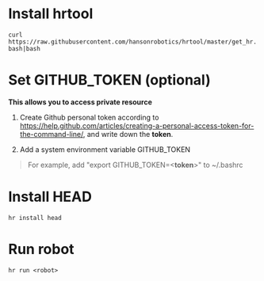 Install hrtool 
============

`curl https://raw.githubusercontent.com/hansonrobotics/hrtool/master/get_hr.bash|bash`

Set GITHUB_TOKEN (optional)
============

**This allows you to access private resource**

1. Create Github personal token according to https://help.github.com/articles/creating-a-personal-access-token-for-the-command-line/, and write down the **token**. 

2. Add a system environment variable GITHUB_TOKEN

> For example, add "export GITHUB_TOKEN=<**token**>" to ~/.bashrc

Install HEAD
============

`hr install head`

Run robot
============

`hr run <robot>`
